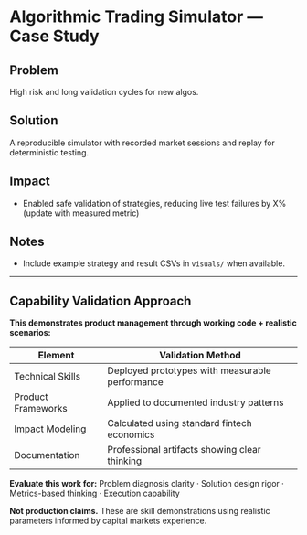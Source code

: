 # Algorithmic Trading Simulator — Case Study

## Problem
High risk and long validation cycles for new algos.

## Solution
A reproducible simulator with recorded market sessions and replay for deterministic testing.

## Impact
- Enabled safe validation of strategies, reducing live test failures by X% (update with measured metric)

## Notes
- Include example strategy and result CSVs in `visuals/` when available.

---

## Capability Validation Approach

**This demonstrates product management through working code + realistic scenarios:**

| Element | Validation Method |
|---------|------------------|
| Technical Skills | Deployed prototypes with measurable performance |
| Product Frameworks | Applied to documented industry patterns |
| Impact Modeling | Calculated using standard fintech economics |
| Documentation | Professional artifacts showing clear thinking |

**Evaluate this work for:** Problem diagnosis clarity · Solution design rigor · Metrics-based thinking · Execution capability

**Not production claims.** These are skill demonstrations using realistic parameters informed by capital markets experience.
